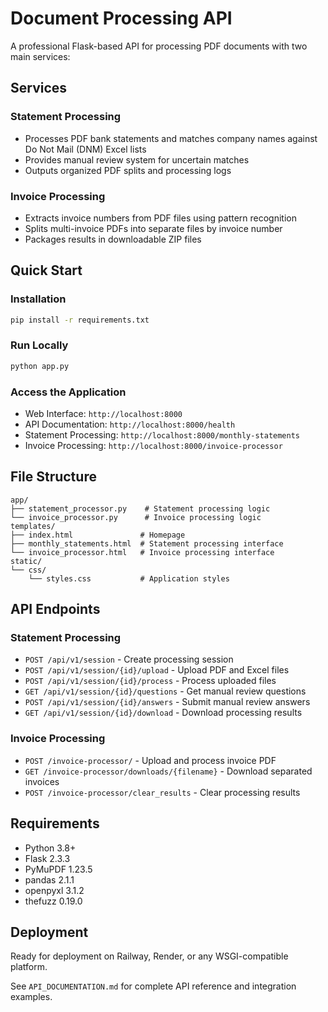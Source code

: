 # Document Processing API

A professional Flask-based API for processing PDF documents with two main services:

## Services

### Statement Processing
- Processes PDF bank statements and matches company names against Do Not Mail (DNM) Excel lists
- Provides manual review system for uncertain matches
- Outputs organized PDF splits and processing logs

### Invoice Processing  
- Extracts invoice numbers from PDF files using pattern recognition
- Splits multi-invoice PDFs into separate files by invoice number
- Packages results in downloadable ZIP files

## Quick Start

### Installation
```bash
pip install -r requirements.txt
```

### Run Locally
```bash
python app.py
```

### Access the Application
- Web Interface: `http://localhost:8000`
- API Documentation: `http://localhost:8000/health`
- Statement Processing: `http://localhost:8000/monthly-statements`
- Invoice Processing: `http://localhost:8000/invoice-processor`

## File Structure

```
app/
├── statement_processor.py    # Statement processing logic
└── invoice_processor.py      # Invoice processing logic
templates/
├── index.html               # Homepage
├── monthly_statements.html  # Statement processing interface  
└── invoice_processor.html   # Invoice processing interface
static/
└── css/
    └── styles.css           # Application styles
```

## API Endpoints

### Statement Processing
- `POST /api/v1/session` - Create processing session
- `POST /api/v1/session/{id}/upload` - Upload PDF and Excel files
- `POST /api/v1/session/{id}/process` - Process uploaded files
- `GET /api/v1/session/{id}/questions` - Get manual review questions
- `POST /api/v1/session/{id}/answers` - Submit manual review answers
- `GET /api/v1/session/{id}/download` - Download processing results

### Invoice Processing
- `POST /invoice-processor/` - Upload and process invoice PDF
- `GET /invoice-processor/downloads/{filename}` - Download separated invoices
- `POST /invoice-processor/clear_results` - Clear processing results

## Requirements

- Python 3.8+
- Flask 2.3.3
- PyMuPDF 1.23.5
- pandas 2.1.1
- openpyxl 3.1.2
- thefuzz 0.19.0

## Deployment

Ready for deployment on Railway, Render, or any WSGI-compatible platform.

See `API_DOCUMENTATION.md` for complete API reference and integration examples.